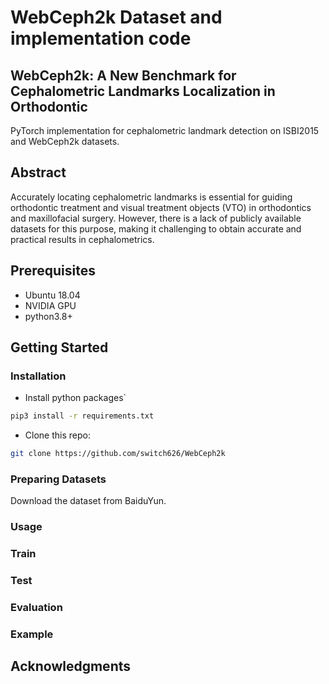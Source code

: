 # WebCeph2k Dataset and implementation code
## WebCeph2k: A New Benchmark for Cephalometric Landmarks Localization in Orthodontic

PyTorch implementation for cephalometric landmark detection on ISBI2015 and WebCeph2k datasets.

## Abstract
Accurately locating cephalometric landmarks is essential for guiding orthodontic treatment and visual treatment objects (VTO) in orthodontics and maxillofacial surgery. However, there is a lack of publicly available datasets for this purpose, making it challenging to obtain accurate and practical results in cephalometrics.

## Prerequisites
- Ubuntu 18.04
- NVIDIA GPU 
- python3.8+

## Getting Started
### Installation
- Install python packages`
```bash
pip3 install -r requirements.txt
```

- Clone this repo:
```bash
git clone https://github.com/switch626/WebCeph2k
```

### Preparing Datasets
Download the dataset from BaiduYun.

### Usage



### Train


### Test


### Evaluation


### Example


## Acknowledgments

